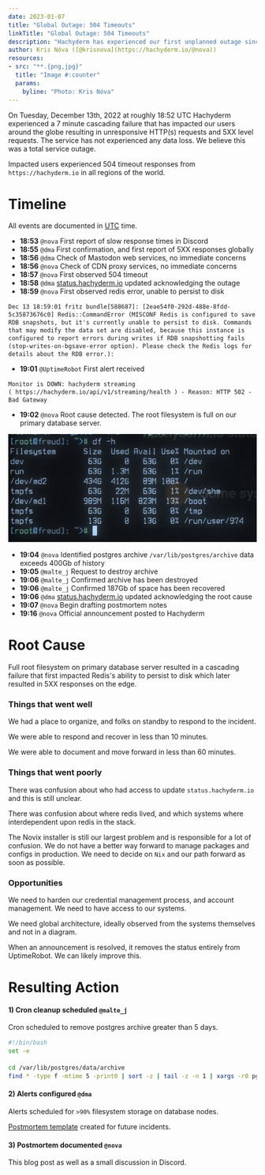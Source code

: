 ```yaml
---
date: 2023-01-07
title: "Global Outage: 504 Timeouts"
linkTitle: "Global Outage: 504 Timeouts"
description: "Hachyderm has experienced our first unplanned outage since our migration to Hetzner cloud. Here is the postmortem, analysis, and writeup on the incident."
author: Kris Nóva ([@krisnova](https://hachyderm.io/@nova))
resources:
- src: "**.{png,jpg}"
  title: "Image #:counter"
  params:
    byline: "Photo: Kris Nóva"
---
```


On Tuesday, December 13th, 2022 at roughly 18:52 UTC Hachyderm experienced a 7 minute cascading failure that has impacted our users around the globe resulting in unresponsive HTTP(s) requests and 5XX level requests. The service has not experienced any data loss. We believe this was a total service outage. 

Impacted users experienced 504 timeout responses from `https://hachyderm.io` in all regions of the world.

# Timeline 

All events are documented in [UTC](https://en.wikipedia.org/wiki/Coordinated_Universal_Time) time.

 - **18:53** `@nova` First report of slow response times in Discord
 - **18:55** `@dma` First confirmation, and first report of 5XX responses globally
 - **18:56** `@dma` Check of Mastodon web services, no immediate concerns
 - **18:56** `@nova` Check of CDN proxy services, no immediate concerns
 - **18:57** `@nova` First observed 504 timeout
 - **18:58** `@dma` [status.hachyderm.io](https://status.hachyderm.io) updated acknowledging the outage
 - **18:59** `@nova` First observed redis error, unable to persist to disk

```
Dec 13 18:59:01 fritz bundle[588687]: [2eae54f0-292d-488e-8fdd-5c35873676c0] Redis::CommandError (MISCONF Redis is configured to save RDB snapshots, but it's currently unable to persist to disk. Commands that may modify the data set are disabled, because this instance is configured to report errors during writes if RDB snapshotting fails (stop-writes-on-bgsave-error option). Please check the Redis logs for details about the RDB error.):
```

 - **19:01** `@UptimeRobot` First alert received

```
Monitor is DOWN: hachyderm streaming 
( https://hachyderm.io/api/v1/streaming/health ) - Reason: HTTP 502 - Bad Gateway
```

 - **19:02** `@nova` Root cause detected. The root filesystem is full on our primary database server.
 
![img.png](img.png)

- **19:04** `@nova` Identified postgres archive `/var/lib/postgres/archive` data exceeds 400Gb of history
- **19:05** `@malte_j` Request to destroy archive
- **19:06** `@malte_j` Confirmed archive has been destroyed
- **19:06** `@malte_j` Confirmed 187Gb of space has been recovered
- **19:06** `@dma` [status.hachyderm.io](https://status.hachyderm.io) updated acknowledging the root cause
- **19:07** `@nova` Begin drafting postmortem notes
- **19:16** `@nova` Official announcement posted to Hachyderm

# Root Cause

Full root filesystem on primary database server resulted in a cascading failure that first impacted Redis's ability to persist to disk which later resulted in 5XX responses on the edge.

### Things that went well

We had a place to organize, and folks on standby to respond to the incident.

We were able to respond and recover in less than 10 minutes.

We were able to document and move forward in less than 60 minutes.

### Things that went poorly

There was confusion about who had access to update `status.hachyderm.io` and this is still unclear.

There was confusion about where redis lived, and which systems where interdependent upon redis in the stack. 

The Novix installer is still our largest problem and is responsible for a lot of confusion. We do not have a better way forward to manage packages and configs in production. We need to decide on `Nix` and our path forward as soon as possible.

### Opportunities 

We need to harden our credential management process, and account management. We need to have access to our systems.

We need global architecture, ideally observed from the systems themselves and not in a diagram.

When an announcement is resolved, it removes the status entirely from UptimeRobot. We can likely improve this.

# Resulting Action

#### 1) Cron cleanup scheduled `@malte_j`

Cron scheduled to remove postgres archive greater than 5 days.

```bash 
#!/bin/bash
set -e

cd /var/lib/postgres/data/archive
find * -type f -mtime 5 -print0 | sort -z | tail -z -n 1 | xargs -r0 pg_archivecleanup /var/lib/postgres/data/archive
```

#### 2) Alerts configured `@dma`

Alerts scheduled for `>90%` filesystem storage on database nodes.

[Postmortem template](https://hackmd.io/9WtCp6MgQ_al1eKGvqAWkg) created for future incidents.

#### 3) Postmortem documented `@nova`

This blog post as well as a small discussion in Discord.
